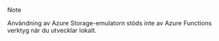 >[!Note]
> Användning av Azure Storage-emulatorn stöds inte av Azure Functions verktyg när du utvecklar lokalt.
